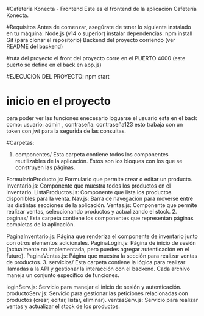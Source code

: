 #Cafetería Konecta - Frontend
Este es el frontend de la aplicación Cafetería Konecta.

#Requisitos
Antes de comenzar, asegúrate de tener lo siguiente instalado en tu máquina:
Node.js (v14 o superior)
instalar dependencias: npm install
Git (para clonar el repositorio)
Backend del proyecto corriendo (ver README del backend)

#ruta del proyecto
el front del proyecto corre en el PUERTO 4000 (este puerto se define en el back en app.js)


#EJECUCION DEL PROYECTO:
npm start

# inicio en el proyecto
para poder ver las funciones enecesario loguarse el usuario esta en el back como: usuario: admin , contraseña: contraseña123
esto trabaja con un token  con jwt para la segurida de las consultas.

#Carpetas:
1. componentes/
Esta carpeta contiene todos los componentes reutilizables de la aplicación. Estos son los bloques con los que se construyen las páginas.

FormularioProducto.js: Formulario que permite crear o editar un producto.
Inventario.js: Componente que muestra todos los productos en el inventario.
ListaProductos.js: Componente que lista los productos disponibles para la venta.
Nav.js: Barra de navegación para moverse entre las distintas secciones de la aplicación.
Ventas.js: Componente que permite realizar ventas, seleccionando productos y actualizando el stock.
2. paginas/
Esta carpeta contiene los componentes que representan páginas completas de la aplicación.

PaginaInventario.js: Página que renderiza el componente de inventario junto con otros elementos adicionales.
PaginaLogin.js: Página de inicio de sesión (actualmente no implementada, pero puedes agregar autenticación en el futuro).
PaginaVentas.js: Página que muestra la sección para realizar ventas de productos.
3. servicios/
Esta carpeta contiene la lógica para realizar llamadas a la API y gestionar la interacción con el backend. Cada archivo maneja un conjunto específico de funciones.

loginServ.js: Servicio para manejar el inicio de sesión y autenticación.
productoServ.js: Servicio para gestionar las peticiones relacionadas con productos (crear, editar, listar, eliminar).
ventasServ.js: Servicio para realizar ventas y actualizar el stock de los productos.


